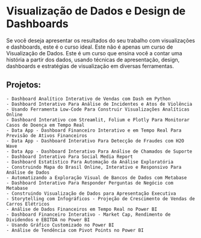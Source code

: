 # Visualização de Dados e Design de Dashboards

Se você deseja apresentar os resultados do seu trabalho com visualizações e dashboards, este é o curso ideal. Este não é apenas um curso de Visualização de Dados. Este é um curso que ensina você a contar uma história a partir dos dados, usando técnicas de apresentação, design, dashboards e estratégias de visualização em diversas ferramentas.

## Projetos:

    - Dashboard Analítico Interativo de Vendas com Dash em Python
    - Dashboard Interativo Para Análise de Incidentes e Atos de Violência
    - Usando Ferramenta Low-Code Para Construir Visualizações Analíticas Online
    - Dashboard Interativo com Streamlit, Folium e Plotly Para Monitorar Casos de Doença em Tempo Real
    - Data App - Dashboard Financeiro Interativo e em Tempo Real Para Previsão de Ativos Financeiros
    - Data App - Dashboard Interativo Para Detecção de Fraudes com H2O Wave
    - Data App - Dashboard Interativo Para Análise de Chamados de Suporte
    - Dashboard Interativo Para Social Media Report
    - Dashboard Estatístico Para Automação da Análise Exploratória
    - Construindo Mapa do Brasil Online, Interativo e Responsivo Para Análise de Dados
    - Automatizando a Exploração Visual de Bancos de Dados com Metabase
    - Dashboard Interativo Para Responder Perguntas de Negócio com Metabase
    - Construindo Visualização de Dados para Apresentação Executiva
    - Storytelling com Infográficos - Projeção de Crescimento de Vendas de Carros Elétricos
    - Análise de Dados Financeiros em Tempo Real no Power BI
    - Dashboard Financeiro Interativo - Market Cap, Rendimento de Dividendos e EBITDA no Power BI
    - Usando Gráfico Customizado no Power BI
    - Análise de Tendência com Pivot Points no Power BI